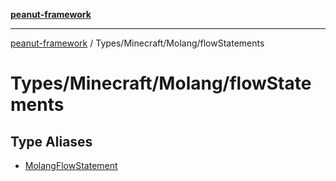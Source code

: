 [**peanut-framework**](../../../../README.md)

***

[peanut-framework](../../../../modules.md) / Types/Minecraft/Molang/flowStatements

# Types/Minecraft/Molang/flowStatements

## Type Aliases

- [MolangFlowStatement](type-aliases/MolangFlowStatement.md)
